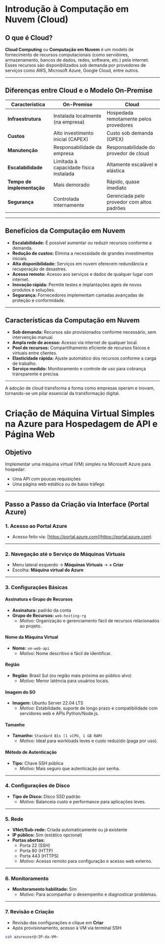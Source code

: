 # Introdução à Computação em Nuvem (Cloud)

## O que é Cloud?

**Cloud Computing** ou **Computação em Nuvem** é um modelo de fornecimento de recursos computacionais (como servidores, armazenamento, bancos de dados, redes, software, etc.) pela internet. Esses recursos são disponibilizados sob demanda por provedores de serviços como AWS, Microsoft Azure, Google Cloud, entre outros.

---

## Diferenças entre Cloud e o Modelo On-Premise

| Característica         | On-Premise                              | Cloud                                        |
|------------------------|------------------------------------------|---------------------------------------------|
| **Infraestrutura**     | Instalada localmente (na empresa)        | Hospedada remotamente pelos provedores      |
| **Custos**             | Alto investimento inicial (CAPEX)        | Custo sob demanda (OPEX)                    |
| **Manutenção**         | Responsabilidade da empresa              | Responsabilidade do provedor de cloud       |
| **Escalabilidade**     | Limitada à capacidade física instalada   | Altamente escalável e elástica              |
| **Tempo de implementação** | Mais demorado                      | Rápido, quase imediato                       |
| **Segurança**          | Controlada internamente                  | Gerenciada pelo provedor com altos padrões  |

---

## Benefícios da Computação em Nuvem

- **Escalabilidade:** É possível aumentar ou reduzir recursos conforme a demanda.
- **Redução de custos:** Elimina a necessidade de grandes investimentos iniciais.
- **Alta disponibilidade:** Serviços em nuvem oferecem redundância e recuperação de desastres.
- **Acesso remoto:** Acesso aos serviços e dados de qualquer lugar com internet.
- **Inovação rápida:** Permite testes e implantações ágeis de novos produtos e soluções.
- **Segurança:** Fornecedores implementam camadas avançadas de proteção e conformidade.

---

## Características da Computação em Nuvem

- **Sob demanda:** Recursos são provisionados conforme necessário, sem intervenção manual.
- **Ampla rede de acesso:** Acesso via internet de qualquer local.
- **Pool de recursos:** Compartilhamento eficiente de recursos físicos e virtuais entre clientes.
- **Elasticidade rápida:** Ajuste automático dos recursos conforme a carga de trabalho.
- **Serviço medido:** Monitoramento e controle de uso para cobrança transparente e precisa.

---

A adoção de cloud transforma a forma como empresas operam e inovam, tornando-se um pilar essencial da transformação digital.

# Criação de Máquina Virtual Simples na Azure para Hospedagem de API e Página Web

## Objetivo
Implementar uma máquina virtual (VM) simples na Microsoft Azure para hospedar:
- Uma API com poucas requisições
- Uma página web estática ou de baixo tráfego

---

## Passo a Passo da Criação via Interface (Portal Azure)

### 1. Acesso ao Portal Azure
- Acesso feito via: [https://portal.azure.com](https://portal.azure.com)

---

### 2. Navegação até o Serviço de Máquinas Virtuais
- Menu lateral esquerdo → **Máquinas Virtuais** → **+ Criar**
- Escolha: **Máquina virtual do Azure**

---

### 3. Configurações Básicas

#### Assinatura e Grupo de Recursos
- **Assinatura:** padrão da conta
- **Grupo de Recursos:** `web-hosting-rg`
  - *Motivo:* Organização e gerenciamento fácil de recursos relacionados ao projeto.

#### Nome da Máquina Virtual
- **Nome:** `vm-web-api`
  - *Motivo:* Nome descritivo e fácil de identificar.

#### Região
- **Região:** Brasil Sul (ou região mais próxima ao público alvo)
  - *Motivo:* Menor latência para usuários locais.

#### Imagem do SO
- **Imagem:** Ubuntu Server 22.04 LTS
  - *Motivo:* Estabilidade, suporte de longo prazo e compatibilidade com servidores web e APIs Python/Node.js.

#### Tamanho
- **Tamanho:** `Standard B1s (1 vCPU, 1 GB RAM)`
  - *Motivo:* Ideal para workloads leves e custo reduzido (paga por uso).

#### Método de Autenticação
- **Tipo:** Chave SSH pública
  - *Motivo:* Mais seguro que autenticação por senha.

---

### 4. Configurações de Disco

- **Tipo de Disco:** Disco SSD padrão
  - *Motivo:* Balanceia custo e performance para aplicações leves.

---

### 5. Rede

- **VNet/Sub-rede:** Criada automaticamente ou já existente
- **IP público:** Sim (estático opcional)
- **Portas abertas:**
  - Porta 22 (SSH)
  - Porta 80 (HTTP)
  - Porta 443 (HTTPS)
  - *Motivo:* Acesso remoto para configuração e acesso web externo.

---

### 6. Monitoramento

- **Monitoramento habilitado:** Sim
  - *Motivo:* Para acompanhar o desempenho e diagnosticar problemas.

---

### 7. Revisão e Criação

- Revisão das configurações e clique em **Criar**
- Após provisionamento, acesso à VM via terminal SSH:

```bash
ssh azureuser@<IP-da-VM>

